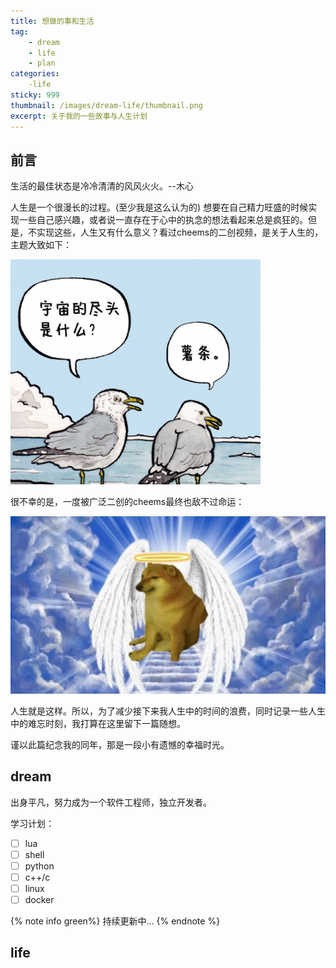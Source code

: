 ```yaml
---
title: 想做的事和生活
tag: 
    - dream
    - life
    - plan
categories:
    -life
sticky: 999
thumbnail: /images/dream-life/thumbnail.png
excerpt: 关于我的一些故事与人生计划
---
```


## 前言

生活的最佳状态是冷冷清清的风风火火。--木心

人生是一个很漫长的过程。(至少我是这么认为的) 想要在自己精力旺盛的时候实现一些自己感兴趣，或者说一直存在于心中的执念的想法看起来总是疯狂的。但是，不实现这些，人生又有什么意义？看过cheems的二创视频，是关于人生的，主题大致如下：

![去码头整点薯条？](../images/dream-life/shutiao.png)

很不幸的是，一度被广泛二创的cheems最终也敌不过命运：

![cheems天使](../images/dream-life/cheems-angle.jpg)

人生就是这样。所以，为了减少接下来我人生中的时间的浪费，同时记录一些人生中的难忘时刻，我打算在这里留下一篇随想。

谨以此篇纪念我的同年，那是一段小有遗憾的幸福时光。

## dream

出身平凡，努力成为一个软件工程师，独立开发者。

学习计划：

- [ ] lua
- [ ] shell
- [ ] python
- [ ] c++/c
- [ ] linux
- [ ] docker

{% note info green%}
持续更新中...
{% endnote %}

## life

